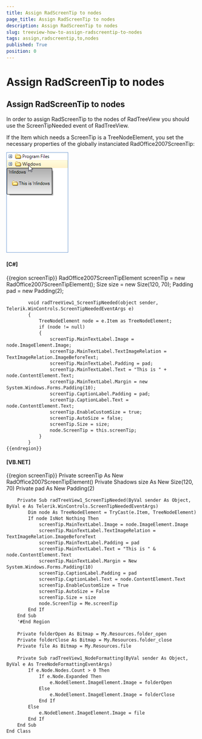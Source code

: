```yaml
---
title: Assign RadScreenTip to nodes
page_title: Assign RadScreenTip to nodes
description: Assign RadScreenTip to nodes
slug: treeview-how-to-assign-radscreentip-to-nodes
tags: assign,radscreentip,to,nodes
published: True
position: 0
---
```


# Assign RadScreenTip to nodes





## Assign RadScreenTip to nodes



In order to assign RadScreenTip to the nodes of RadTreeView you should use the ScreenTipNeeded event of RadTreeView.

If the Item which needs a ScreenTip is a TreeNodeElement, you set the necessary properties of the globally instanciated RadOffice2007ScreenTip:



![treeview-how-to-assign-radscreentip-to-nodes 001](images/treeview-how-to-assign-radscreentip-to-nodes001.png)

#### __[C#]__

{{region screenTip}}
	        RadOffice2007ScreenTipElement screenTip = new RadOffice2007ScreenTipElement();
	        Size size = new Size(120, 70);
	        Padding pad = new Padding(2);
	
	        void radTreeView1_ScreenTipNeeded(object sender, Telerik.WinControls.ScreenTipNeededEventArgs e)
	        {
	            TreeNodeElement node = e.Item as TreeNodeElement;
	            if (node != null)
	            {
	                screenTip.MainTextLabel.Image = node.ImageElement.Image;
	                screenTip.MainTextLabel.TextImageRelation = TextImageRelation.ImageBeforeText;
	                screenTip.MainTextLabel.Padding = pad;
	                screenTip.MainTextLabel.Text = "This is " + node.ContentElement.Text;
	                screenTip.MainTextLabel.Margin = new System.Windows.Forms.Padding(10);
	                screenTip.CaptionLabel.Padding = pad;
	                screenTip.CaptionLabel.Text = node.ContentElement.Text;
	                screenTip.EnableCustomSize = true;
	                screenTip.AutoSize = false;
	                screenTip.Size = size;
	                node.ScreenTip = this.screenTip;
	            }
	        }
	{{endregion}}



#### __[VB.NET]__

{{region screenTip}}
	    Private screenTip As New RadOffice2007ScreenTipElement()
	    Private Shadows size As New Size(120, 70)
	    Private pad As New Padding(2)
	
	    Private Sub radTreeView1_ScreenTipNeeded(ByVal sender As Object, ByVal e As Telerik.WinControls.ScreenTipNeededEventArgs)
	        Dim node As TreeNodeElement = TryCast(e.Item, TreeNodeElement)
	        If node IsNot Nothing Then
	            screenTip.MainTextLabel.Image = node.ImageElement.Image
	            screenTip.MainTextLabel.TextImageRelation = TextImageRelation.ImageBeforeText
	            screenTip.MainTextLabel.Padding = pad
	            screenTip.MainTextLabel.Text = "This is " & node.ContentElement.Text
	            screenTip.MainTextLabel.Margin = New System.Windows.Forms.Padding(10)
	            screenTip.CaptionLabel.Padding = pad
	            screenTip.CaptionLabel.Text = node.ContentElement.Text
	            screenTip.EnableCustomSize = True
	            screenTip.AutoSize = False
	            screenTip.Size = size
	            node.ScreenTip = Me.screenTip
	        End If
	    End Sub
	    '#End Region
	
	    Private folderOpen As Bitmap = My.Resources.folder_open
	    Private folderClose As Bitmap = My.Resources.folder_close
	    Private file As Bitmap = My.Resources.file
	
	    Private Sub radTreeView1_NodeFormatting(ByVal sender As Object, ByVal e As TreeNodeFormattingEventArgs)
	        If e.Node.Nodes.Count > 0 Then
	            If e.Node.Expanded Then
	                e.NodeElement.ImageElement.Image = folderOpen
	            Else
	                e.NodeElement.ImageElement.Image = folderClose
	            End If
	        Else
	            e.NodeElement.ImageElement.Image = file
	        End If
	    End Sub
	End Class



 
